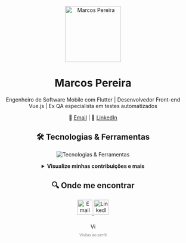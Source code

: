 <div align="center">
    <img src="https://www.icegif.com/wp-content/uploads/2023/09/icegif-595.gif" width="150" alt="Marcos Pereira" />
</div>

<h1 align="center">Marcos Pereira</h1>

<p align="center">
     Engenheiro de Software Mobile com Flutter | Desenvolvedor Front-end Vue.js | Ex QA especialista em testes automatizados
</p>

<p align="center">
    📧 <a href="mailto:marcosvpsousa01@gmail.com">Email</a> |
    🔗 <a href="https://www.linkedin.com/in/marcospereira2/">LinkedIn</a>
</p>

<h2 align="center">🛠 Tecnologias & Ferramentas</h2>
<p align="center">
    <img src="https://skillicons.dev/icons?i=flutter,dart,vue,ts,js,css,html,git,cypress&theme=dark" alt="Tecnologias & Ferramentas" />
</p>

<details align="center">
    <summary><b>Visualize minhas contribuições e mais</b></summary>
    <img src="https://github-readme-stats.vercel.app/api?username=MarcosPereira1&show_icons=true&theme=vue-dark" alt="GitHub Stats" />
    <img src="https://github-readme-stats.vercel.app/api/top-langs/?username=MarcosPereira1&theme=vue-dark&layout=compact" alt="Most Used Languages" />
</details>

<h2 align="center">🔍 Onde me encontrar</h2>
<p align="center">
    <a href="mailto:marcosvpsousa01@gmail.com">
        <img src="https://skillicons.dev/icons?i=gmail" alt="Email" style="width:40px; height:40px;" />
    </a>
    <a href="https://www.linkedin.com/in/marcospereira2/">
        <img src="https://skillicons.dev/icons?i=linkedin" alt="LinkedIn" style="width:40px; height:40px;" />
    </a>
</p>


<div align="center" style="margin-top:20px;">
    <img src="https://profile-counter.glitch.me/{MarcosPereira1}/count.svg" alt="Visitas ao perfil" height="15" />
    <p style="font-size:10px; color:grey;">Visitas ao perfil</p>
</div>
